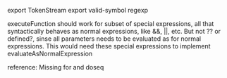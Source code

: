 export TokenStream
export valid-symbol regexp

executeFunction should work for subset of special expressions, all that syntactically behaves as normal expressions, like &&, ||, etc.
But not ?? or defined?, sinse all parameters needs to be evaluated as for normal expressions.
This would need these special expressions to implement evaluateAsNormalExpression

reference:
Missing for and doseq
